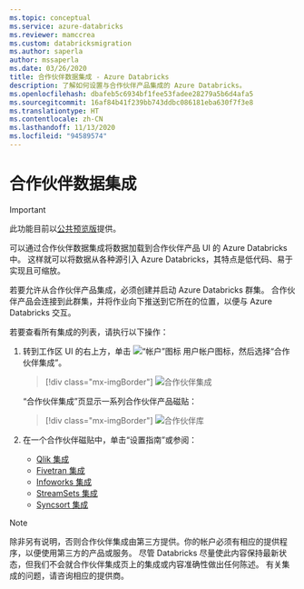 ```yaml
---
ms.topic: conceptual
ms.service: azure-databricks
ms.reviewer: mamccrea
ms.custom: databricksmigration
ms.author: saperla
author: mssaperla
ms.date: 03/26/2020
title: 合作伙伴数据集成 - Azure Databricks
description: 了解如何设置与合作伙伴产品集成的 Azure Databricks。
ms.openlocfilehash: dbafeb5c6934bf1fee53fadee28279a5b6d4afa5
ms.sourcegitcommit: 16af84b41f239bb743ddbc086181eba630f7f3e8
ms.translationtype: HT
ms.contentlocale: zh-CN
ms.lasthandoff: 11/13/2020
ms.locfileid: "94589574"
---
```

# <a name="partner-data-integrations"></a>合作伙伴数据集成

> [!IMPORTANT]
>
> 此功能目前以[公共预览版](../../release-notes/release-types.md)提供。

可以通过合作伙伴数据集成将数据加载到合作伙伴产品 UI 的 Azure Databricks 中。 这样就可以将数据从各种源引入 Azure Databricks，其特点是低代码、易于实现且可缩放。

若要允许从合作伙伴产品集成，必须创建并启动 Azure Databricks 群集。 合作伙伴产品会连接到此群集，并将作业向下推送到它所在的位置，以便与 Azure Databricks 交互。

若要查看所有集成的列表，请执行以下操作：

1. 转到工作区 UI 的右上方，单击 ![“帐户”图标](../../_static/images/account-settings/account-icon.png) 用户帐户图标，然后选择“合作伙伴集成”。

   > [!div class="mx-imgBorder"]
   > ![合作伙伴集成](../../_static/images/admin-settings/partner-integrations.png)

   “合作伙伴集成”页显示一系列合作伙伴产品磁贴：

   > [!div class="mx-imgBorder"]
   > ![合作伙伴库](../../_static/images/third-party-integrations/partner-gallery-azure.png)

2. 在一个合作伙伴磁贴中，单击“设置指南”或参阅：

   * [Qlik 集成](qlik.md)
   * [Fivetran 集成](fivetran.md)
   * [Infoworks 集成](infoworks.md)
   * [StreamSets 集成](streamsets.md)
   * [Syncsort 集成](syncsort.md)

> [!NOTE]
>
> 除非另有说明，否则合作伙伴集成由第三方提供。你的帐户必须有相应的提供程序，以便使用第三方的产品或服务。  尽管 Databricks 尽量使此内容保持最新状态，但我们不会就合作伙伴集成页上的集成或内容准确性做出任何陈述。 有关集成的问题，请咨询相应的提供商。